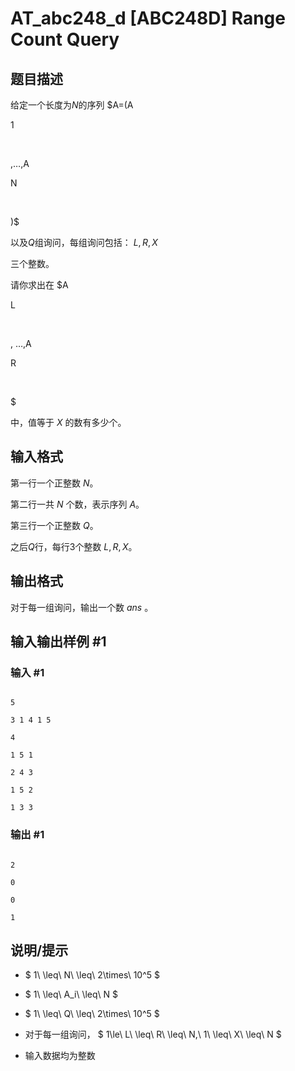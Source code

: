# AT_abc248_d [ABC248D] Range Count Query

## 题目描述

给定一个长度为$N$的序列 $A=(A 
1
​	
 ,…,A 
N
​	
 )$ 
以及$Q$组询问，每组询问包括： $L,R,X$ 
三个整数。

请你求出在 $A 
L
​	
 , …,A 
R
​	
$
中，值等于 $X$ 的数有多少个。

## 输入格式

第一行一个正整数 $N$。

第二行一共 $N$ 个数，表示序列 $A$。

第三行一个正整数 $Q$。

之后$Q$行，每行$3$个整数 $L,R,X$。

## 输出格式

对于每一组询问，输出一个数 $ans$ 。

## 输入输出样例 #1

### 输入 #1

```
5
3 1 4 1 5
4
1 5 1
2 4 3
1 5 2
1 3 3
```

### 输出 #1

```
2
0
0
1
```

## 说明/提示

- $ 1\ \leq\ N\ \leq\ 2\times\ 10^5 $
- $ 1\ \leq\ A_i\ \leq\ N $
- $ 1\ \leq\ Q\ \leq\ 2\times\ 10^5 $
- 对于每一组询问， $ 1\le\ L\ \leq\ R\ \leq\ N,\ 1\ \leq\ X\ \leq\ N $
- 输入数据均为整数